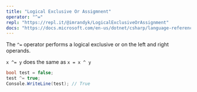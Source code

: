 ```yaml
---
title: "Logical Exclusive Or Assigmnent"
operator: "^="
repl: "https://repl.it/@imrandyk/LogicalExclusiveOrAssignment"
docs: "https://docs.microsoft.com/en-us/dotnet/csharp/language-reference/operators/boolean-logical-operators#compound-assignment"
---
```


The `^=` operator performs a logical exclusive or on the left and right operands.

`x ^= y` does the same as `x = x ^ y`

```cs
bool test = false;
test ^= true;
Console.WriteLine(test); // True
```
